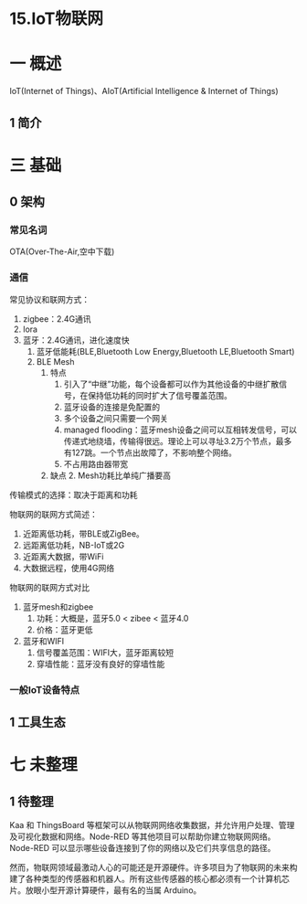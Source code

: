 # 15.IoT物联网

# 一 概述
IoT(Internet of Things)、AIoT(Artificial Intelligence & Internet of Things)

## 1 简介

# 三 基础
## 0 架构

### 常见名词
OTA(Over-The-Air,空中下载)

### 通信
常见协议和联网方式：
1. zigbee：2.4G通讯
2. lora
3. 蓝牙：2.4G通讯，进化速度快
    1. 蓝牙低能耗(BLE,Bluetooth Low Energy,Bluetooth LE,Bluetooth Smart)
    2. BLE Mesh
        1. 特点
            1. 引入了“中继”功能，每个设备都可以作为其他设备的中继扩散信号，在保持低功耗的同时扩大了信号覆盖范围。
            2. 蓝牙设备的连接是免配置的
            3. 多个设备之间只需要一个网关
            4. managed flooding：蓝牙mesh设备之间可以互相转发信号，可以传递式地绕墙，传输得很远。理论上可以寻址3.2万个节点，最多有127跳。一个节点出故障了，不影响整个网络。
            5. 不占用路由器带宽
        1. 缺点
            2. Mesh功耗比单纯广播要高

传输模式的选择：取决于距离和功耗

物联网的联网方式简述：
1. 近距离低功耗，带BLE或ZigBee。
2. 远距离低功耗，NB-IoT或2G
3. 近距离大数据，带WiFi
4. 大数据远程，使用4G网络

物联网的联网方式对比
1. 蓝牙mesh和zigbee
    1. 功耗：大概是，蓝牙5.0 < zibee < 蓝牙4.0
    2. 价格：蓝牙更低
2. 蓝牙和WIFI
    1. 信号覆盖范围：WIFI大，蓝牙距离较短
    2. 穿墙性能：蓝牙没有良好的穿墙性能

### 一般IoT设备特点

## 1 工具生态

# 七 未整理
## 1 待整理
Kaa 和 ThingsBoard 等框架可以从物联网网络收集数据，并允许用户处理、管理及可视化数据和网络。Node-RED 等其他项目可以帮助你建立物联网网络。Node-RED 可以显示哪些设备连接到了你的网络以及它们共享信息的路径。

然而，物联网领域最激动人心的可能还是开源硬件。许多项目为了物联网的未来构建了各种类型的传感器和机器人。所有这些传感器的核心都必须有一个计算机芯片。放眼小型开源计算硬件，最有名的当属 Arduino。